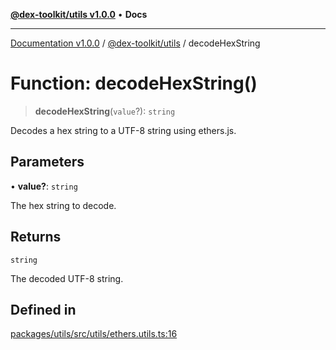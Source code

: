 [**@dex-toolkit/utils v1.0.0**](../README.md) • **Docs**

***

[Documentation v1.0.0](../../../packages.md) / [@dex-toolkit/utils](../README.md) / decodeHexString

# Function: decodeHexString()

> **decodeHexString**(`value`?): `string`

Decodes a hex string to a UTF-8 string using ethers.js.

## Parameters

• **value?**: `string`

The hex string to decode.

## Returns

`string`

The decoded UTF-8 string.

## Defined in

[packages/utils/src/utils/ethers.utils.ts:16](https://github.com/niZmosis/dex-toolkit/blob/3d8b41b44787b30fbea5de3ab4737662ffb61bc8/packages/utils/src/utils/ethers.utils.ts#L16)
